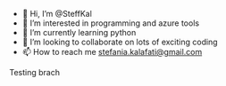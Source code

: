 - 👋 Hi, I’m @SteffKal
- 👀 I’m interested in programming and azure tools
- 🌱 I’m currently learning python
- 💞️ I’m looking to collaborate on lots of exciting coding
- 📫 How to reach me stefania.kalafati@gmail.com

<!---
SteffKal/SteffKal is a ✨ special ✨ repository because its `README.md` (this file) appears on your GitHub profile.
You can click the Preview link to take a look at your changes.
--->
Testing brach
